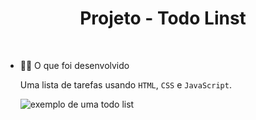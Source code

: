 <h1 align="center">Projeto - Todo Linst</h1><br />

- 👨‍💻 O que foi desenvolvido<br />

  Uma lista de tarefas usando `HTML`, `CSS` e `JavaScript`.

  ![exemplo de uma todo list](./todo-list-example.gif)
